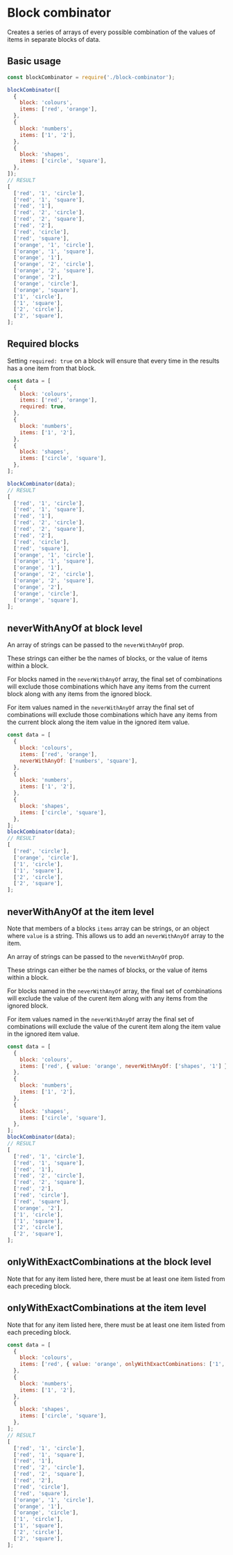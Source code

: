 # Block combinator

Creates a series of arrays of every possible combination of the values of items in separate blocks of data.

## Basic usage

```javascript
const blockCombinator = require('./block-combinator');

blockCombinator([
  {
    block: 'colours',
    items: ['red', 'orange'],
  },
  {
    block: 'numbers',
    items: ['1', '2'],
  },
  {
    block: 'shapes',
    items: ['circle', 'square'],
  },
]);
// RESULT
[
  ['red', '1', 'circle'],
  ['red', '1', 'square'],
  ['red', '1'],
  ['red', '2', 'circle'],
  ['red', '2', 'square'],
  ['red', '2'],
  ['red', 'circle'],
  ['red', 'square'],
  ['orange', '1', 'circle'],
  ['orange', '1', 'square'],
  ['orange', '1'],
  ['orange', '2', 'circle'],
  ['orange', '2', 'square'],
  ['orange', '2'],
  ['orange', 'circle'],
  ['orange', 'square'],
  ['1', 'circle'],
  ['1', 'square'],
  ['2', 'circle'],
  ['2', 'square'],
];
```

## Required blocks

Setting `required: true` on a block will ensure that every time in the results has a one item from that block.

```javascript
const data = [
  {
    block: 'colours',
    items: ['red', 'orange'],
    required: true,
  },
  {
    block: 'numbers',
    items: ['1', '2'],
  },
  {
    block: 'shapes',
    items: ['circle', 'square'],
  },
];

blockCombinator(data);
// RESULT
[
  ['red', '1', 'circle'],
  ['red', '1', 'square'],
  ['red', '1'],
  ['red', '2', 'circle'],
  ['red', '2', 'square'],
  ['red', '2'],
  ['red', 'circle'],
  ['red', 'square'],
  ['orange', '1', 'circle'],
  ['orange', '1', 'square'],
  ['orange', '1'],
  ['orange', '2', 'circle'],
  ['orange', '2', 'square'],
  ['orange', '2'],
  ['orange', 'circle'],
  ['orange', 'square'],
];
```

## neverWithAnyOf at block level

An array of strings can be passed to the `neverWithAnyOf` prop.

These strings can either be the names of blocks, or the value of items within a block.

For blocks named in the `neverWithAnyOf` array, the final set of combinations will exclude those combinations which have any items from the current block along with any items from the ignored block.

For item values named in the `neverWithAnyOf` array the final set of combinations will exclude those combinations which have any items from the current block along the item value in the ignored item value.

```javascript
const data = [
  {
    block: 'colours',
    items: ['red', 'orange'],
    neverWithAnyOf: ['numbers', 'square'],
  },
  {
    block: 'numbers',
    items: ['1', '2'],
  },
  {
    block: 'shapes',
    items: ['circle', 'square'],
  },
];
blockCombinator(data);
// RESULT
[
  ['red', 'circle'],
  ['orange', 'circle'],
  ['1', 'circle'],
  ['1', 'square'],
  ['2', 'circle'],
  ['2', 'square'],
];
```

## neverWithAnyOf at the item level

Note that members of a blocks `items` array can be strings, or an object where `value` is a string. This allows us to add an `neverWithAnyOf` array to the item.

An array of strings can be passed to the `neverWithAnyOf` prop.

These strings can either be the names of blocks, or the value of items within a block.

For blocks named in the `neverWithAnyOf` array, the final set of combinations will exclude the value of the curent item along with any items from the ignored block.

For item values named in the `neverWithAnyOf` array the final set of combinations will exclude the value of the curent item along the item value in the ignored item value.

```javascript
const data = [
  {
    block: 'colours',
    items: ['red', { value: 'orange', neverWithAnyOf: ['shapes', '1'] }],
  },
  {
    block: 'numbers',
    items: ['1', '2'],
  },
  {
    block: 'shapes',
    items: ['circle', 'square'],
  },
];
blockCombinator(data);
// RESULT
[
  ['red', '1', 'circle'],
  ['red', '1', 'square'],
  ['red', '1'],
  ['red', '2', 'circle'],
  ['red', '2', 'square'],
  ['red', '2'],
  ['red', 'circle'],
  ['red', 'square'],
  ['orange', '2'],
  ['1', 'circle'],
  ['1', 'square'],
  ['2', 'circle'],
  ['2', 'square'],
];
```

## onlyWithExactCombinations at the block level

Note that for any item listed here, there must be at least one item listed from each preceding block.

## onlyWithExactCombinations at the item level

Note that for any item listed here, there must be at least one item listed from each preceding block.

```javascript
const data = [
  {
    block: 'colours',
    items: ['red', { value: 'orange', onlyWithExactCombinations: ['1', 'circle'] }],
  },
  {
    block: 'numbers',
    items: ['1', '2'],
  },
  {
    block: 'shapes',
    items: ['circle', 'square'],
  },
];
// RESULT
[
  ['red', '1', 'circle'],
  ['red', '1', 'square'],
  ['red', '1'],
  ['red', '2', 'circle'],
  ['red', '2', 'square'],
  ['red', '2'],
  ['red', 'circle'],
  ['red', 'square'],
  ['orange', '1', 'circle'],
  ['orange', '1'],
  ['orange', 'circle'],
  ['1', 'circle'],
  ['1', 'square'],
  ['2', 'circle'],
  ['2', 'square'],
];
```
